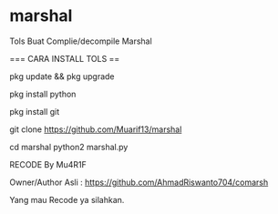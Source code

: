 # marshal
Tols Buat Complie/decompile Marshal

=== CARA INSTALL TOLS ==

pkg update && pkg upgrade

pkg install python

pkg install git

git clone https://github.com/Muarif13/marshal

cd marshal
python2 marshal.py

RECODE By Mu4R1F

Owner/Author Asli : https://github.com/AhmadRiswanto704/comarsh

Yang mau Recode ya silahkan.
